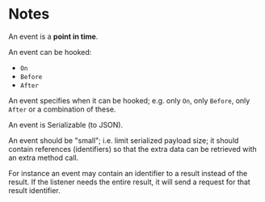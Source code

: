 Notes
=====

An event is a **point in time**. 

An event can be hooked:

  - `On`
  - `Before`
  - `After`

An event specifies when it can be hooked; e.g. only `On`, only `Before`, only `After` or a combination of these.

An event is Serializable (to JSON).

An event should be "small"; i.e. limit serialized payload size; it should contain references (identifiers) so that 
the extra data can be retrieved with an extra method call.

For instance an event may contain an identifier to a result instead of the result. 
If the listener needs the entire result, it will send a request for that result identifier.